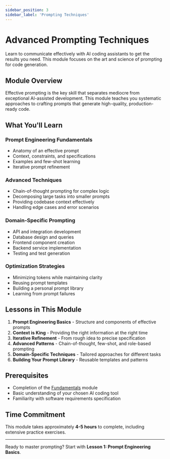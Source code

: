 ```yaml
---
sidebar_position: 3
sidebar_label: 'Prompting Techniques'
---
```


# Advanced Prompting Techniques

Learn to communicate effectively with AI coding assistants to get the results you need. This module focuses on the art and science of prompting for code generation.

## Module Overview

Effective prompting is the key skill that separates mediocre from exceptional AI-assisted development. This module teaches you systematic approaches to crafting prompts that generate high-quality, production-ready code.

## What You'll Learn

### Prompt Engineering Fundamentals

- Anatomy of an effective prompt
- Context, constraints, and specifications
- Examples and few-shot learning
- Iterative prompt refinement

### Advanced Techniques

- Chain-of-thought prompting for complex logic
- Decomposing large tasks into smaller prompts
- Providing codebase context effectively
- Handling edge cases and error scenarios

### Domain-Specific Prompting

- API and integration development
- Database design and queries
- Frontend component creation
- Backend service implementation
- Testing and test generation

### Optimization Strategies

- Minimizing tokens while maintaining clarity
- Reusing prompt templates
- Building a personal prompt library
- Learning from prompt failures

## Lessons in This Module

1. **Prompt Engineering Basics** - Structure and components of effective prompts
2. **Context is King** - Providing the right information at the right time
3. **Iterative Refinement** - From rough idea to precise specification
4. **Advanced Patterns** - Chain-of-thought, few-shot, and role-based prompting
5. **Domain-Specific Techniques** - Tailored approaches for different tasks
6. **Building Your Prompt Library** - Reusable templates and patterns

## Prerequisites

- Completion of the [Fundamentals](/docs/fundamentals) module
- Basic understanding of your chosen AI coding tool
- Familiarity with software requirements specification

## Time Commitment

This module takes approximately **4-5 hours** to complete, including extensive practice exercises.

---

Ready to master prompting? Start with **Lesson 1: Prompt Engineering Basics**.
